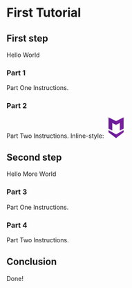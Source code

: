 # First Tutorial

## First step

Hello World

### Part 1

Part One Instructions.

### Part 2

Part Two Instructions.
Inline-style: 
![alt text](https://github.com/adam-p/markdown-here/raw/master/src/common/images/icon48.png "Logo Title Text 1")

## Second step

Hello More World

### Part 3

Part One Instructions.

### Part 4

Part Two Instructions.

## Conclusion

Done!
